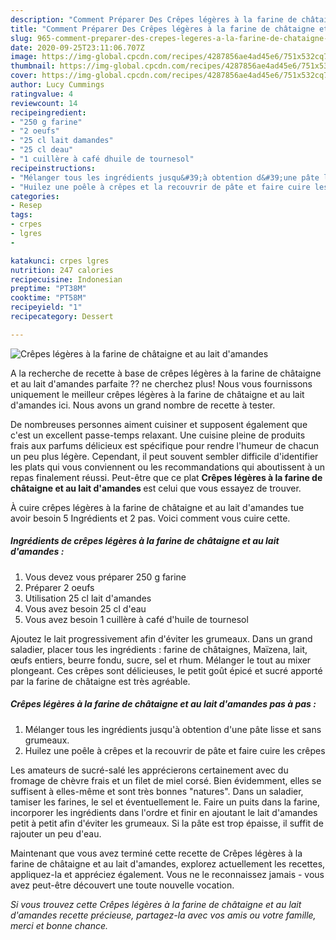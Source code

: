 ```yaml
---
description: "Comment Préparer Des Crêpes légères à la farine de châtaigne et au lait d&amp;#39;amandes"
title: "Comment Préparer Des Crêpes légères à la farine de châtaigne et au lait d&amp;#39;amandes"
slug: 965-comment-preparer-des-crepes-legeres-a-la-farine-de-chataigne-et-au-lait-d-and-39-amandes
date: 2020-09-25T23:11:06.707Z
image: https://img-global.cpcdn.com/recipes/4287856ae4ad45e6/751x532cq70/crepes-legeres-a-la-farine-de-chataigne-et-au-lait-damandes-photo-principale-de-la-recette.jpg
thumbnail: https://img-global.cpcdn.com/recipes/4287856ae4ad45e6/751x532cq70/crepes-legeres-a-la-farine-de-chataigne-et-au-lait-damandes-photo-principale-de-la-recette.jpg
cover: https://img-global.cpcdn.com/recipes/4287856ae4ad45e6/751x532cq70/crepes-legeres-a-la-farine-de-chataigne-et-au-lait-damandes-photo-principale-de-la-recette.jpg
author: Lucy Cummings
ratingvalue: 4
reviewcount: 14
recipeingredient:
- "250 g farine"
- "2 oeufs"
- "25 cl lait damandes"
- "25 cl deau"
- "1 cuillère à café dhuile de tournesol"
recipeinstructions:
- "Mélanger tous les ingrédients jusqu&#39;à obtention d&#39;une pâte lisse et sans grumeaux."
- "Huilez une poêle à crêpes et la recouvrir de pâte et faire cuire les crêpes"
categories:
- Resep
tags:
- crpes
- lgres
- 

katakunci: crpes lgres  
nutrition: 247 calories
recipecuisine: Indonesian
preptime: "PT38M"
cooktime: "PT58M"
recipeyield: "1"
recipecategory: Dessert

---
```



![Crêpes légères à la farine de châtaigne et au lait d&#39;amandes](https://img-global.cpcdn.com/recipes/4287856ae4ad45e6/751x532cq70/crepes-legeres-a-la-farine-de-chataigne-et-au-lait-damandes-photo-principale-de-la-recette.jpg)

A la recherche de recette à base de crêpes légères à la farine de châtaigne et au lait d&#39;amandes parfaite ?? ne cherchez plus! Nous vous fournissons uniquement le meilleur crêpes légères à la farine de châtaigne et au lait d&#39;amandes ici. Nous avons un grand nombre de recette à tester.

De nombreuses personnes aiment cuisiner et supposent également que c'est un excellent passe-temps relaxant. Une cuisine pleine de produits frais aux parfums délicieux est spécifique pour rendre l'humeur de chacun un peu plus légère. Cependant, il peut souvent sembler difficile d'identifier les plats qui vous conviennent ou les recommandations qui aboutissent à un repas finalement réussi. Peut-être que ce plat <strong> Crêpes légères à la farine de châtaigne et au lait d&#39;amandes </strong> est celui que vous essayez de trouver.

<!--inarticleads1-->

À cuire crêpes légères à la farine de châtaigne et au lait d&#39;amandes tue avoir besoin 5 Ingrédients et 2 pas. Voici comment vous cuire cette.

##### Ingrédients de crêpes légères à la farine de châtaigne et au lait d&#39;amandes :

1. Vous devez vous préparer 250 g farine
1. Préparer 2 oeufs
1. Utilisation 25 cl lait d&#39;amandes
1. Vous avez besoin 25 cl d&#39;eau
1. Vous avez besoin 1 cuillère à café d&#39;huile de tournesol


Ajoutez le lait progressivement afin d&#39;éviter les grumeaux. Dans un grand saladier, placer tous les ingrédients : farine de châtaignes, Maïzena, lait, œufs entiers, beurre fondu, sucre, sel et rhum. Mélanger le tout au mixer plongeant. Ces crêpes sont délicieuses, le petit goût épicé et sucré apporté par la farine de châtaigne est très agréable. 

<!--inarticleads2-->

##### Crêpes légères à la farine de châtaigne et au lait d&#39;amandes pas à pas :

1. Mélanger tous les ingrédients jusqu&#39;à obtention d&#39;une pâte lisse et sans grumeaux.
1. Huilez une poêle à crêpes et la recouvrir de pâte et faire cuire les crêpes


Les amateurs de sucré-salé les apprécierons certainement avec du fromage de chèvre frais et un filet de miel corsé. Bien évidemment, elles se suffisent à elles-même et sont très bonnes &#34;natures&#34;. Dans un saladier, tamiser les farines, le sel et éventuellement le. Faire un puits dans la farine, incorporer les ingrédients dans l&#39;ordre et finir en ajoutant le lait d&#39;amandes petit à petit afin d&#39;éviter les grumeaux. Si la pâte est trop épaisse, il suffit de rajouter un peu d&#39;eau. 

<!--inarticleads1-->

<p>
Maintenant que vous avez terminé cette recette de Crêpes légères à la farine de châtaigne et au lait d&#39;amandes, explorez actuellement les recettes, appliquez-la et appréciez également. Vous ne le reconnaissez jamais - vous avez peut-être découvert une toute nouvelle vocation.
</p>

<p>
<i>Si vous trouvez cette Crêpes légères à la farine de châtaigne et au lait d&#39;amandes recette précieuse, partagez-la avec vos amis ou votre famille, merci et bonne chance.</i>
</p>
